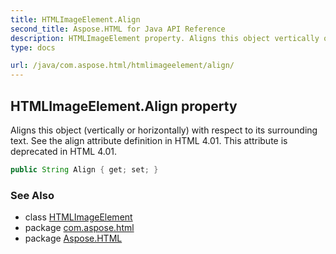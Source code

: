 ```yaml
---
title: HTMLImageElement.Align
second_title: Aspose.HTML for Java API Reference
description: HTMLImageElement property. Aligns this object vertically or horizontally with respect to its surrounding text. See the align attribute definition in HTML 4.01. This attribute is deprecated in HTML 4.01
type: docs

url: /java/com.aspose.html/htmlimageelement/align/
---
```

## HTMLImageElement.Align property

Aligns this object (vertically or horizontally) with respect to its surrounding text. See the align attribute definition in HTML 4.01. This attribute is deprecated in HTML 4.01.

```java
public String Align { get; set; }
```

### See Also

* class [HTMLImageElement](../)
* package [com.aspose.html](../../../com.aspose.html/)
* package [Aspose.HTML](../../../)
